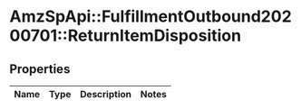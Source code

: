 # AmzSpApi::FulfillmentOutbound20200701::ReturnItemDisposition

## Properties
Name | Type | Description | Notes
------------ | ------------- | ------------- | -------------

